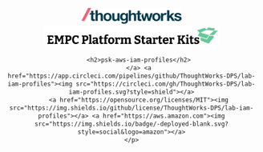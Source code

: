 <div align="center">
	<p>
		<img alt="Thoughtworks Logo" src="https://raw.githubusercontent.com/ThoughtWorks-DPS/static/master/thoughtworks_flamingo_wave.png?sanitize=true" width=200 />
    <br />
		<img alt="DPS Title" src="https://raw.githubusercontent.com/ThoughtWorks-DPS/static/master/EMPCPlatformStarterKitsImage.png?sanitize=true" width=350/>

		<h2>psk-aws-iam-profiles</h2>
		</a> <a href="https://app.circleci.com/pipelines/github/ThoughtWorks-DPS/lab-iam-profiles"><img src="https://circleci.com/gh/ThoughtWorks-DPS/lab-iam-profiles.svg?style=shield"></a>
		<a href="https://opensource.org/licenses/MIT"><img src="https://img.shields.io/github/license/ThoughtWorks-DPS/lab-iam-profiles"></a> <a href="https://aws.amazon.com"><img src="https://img.shields.io/badge/-deployed-blank.svg?style=social&logo=amazon"></a>
	</p>
</div>
